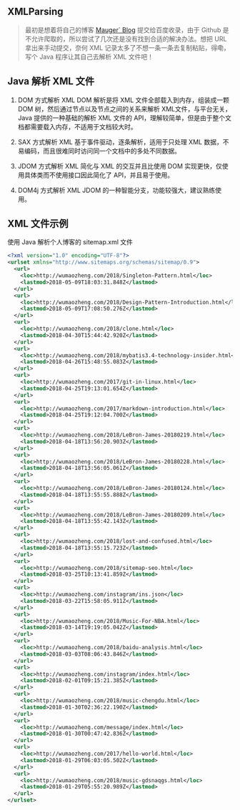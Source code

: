 ## XMLParsing

> 最初是想着将自己的博客 [Mauger\` Blog](https://wumaozheng.com) 提交给百度收录，由于 Github 是不允许爬取的，所以尝试了几次还是没有找到合适的解决办法。想把 URL 拿出来手动提交，奈何 XML 记录太多了不想一条一条去复制粘贴，得嘞，写个 Java 程序让其自己去解析 XML 文件吧！

## Java 解析 XML 文件

1. DOM 方式解析 XML 
DOM 解析是将 XML 文件全部载入到内存，组装成一颗 DOM 树，然后通过节点以及节点之间的关系来解析 XML文件，与平台无关， 
Java 提供的一种基础的解析 XML 文件的 API，理解较简单，但是由于整个文档都需要载入内存，不适用于文档较大时。

2. SAX 方式解析 XML 
基于事件驱动，逐条解析，适用于只处理 XML 数据，不易编码，而且很难同时访问同一个文档中的多处不同数据。
 
3. JDOM 方式解析 XML 
简化与 XML 的交互并且比使用 DOM 实现更快，仅使用具体类而不使用接口因此简化了 API，并且易于使用。
 
4. DOM4j 方式解析 XML 
JDOM 的一种智能分支，功能较强大，建议熟练使用。

## XML 文件示例

使用 Java 解析个人博客的 sitemap.xml 文件

```xml
<?xml version="1.0" encoding="UTF-8"?>
<urlset xmlns="http://www.sitemaps.org/schemas/sitemap/0.9">
  <url>
    <loc>http://wumaozheng.com/2018/Singleton-Pattern.html</loc>
    <lastmod>2018-05-09T18:03:31.848Z</lastmod>
  </url>
  <url>
    <loc>http://wumaozheng.com/2018/Design-Pattern-Introduction.html</loc>
    <lastmod>2018-05-09T17:08:50.276Z</lastmod>
  </url>
  <url>
    <loc>http://wumaozheng.com/2018/clone.html</loc>
    <lastmod>2018-04-30T15:44:42.920Z</lastmod>
  </url>
  <url>
    <loc>http://wumaozheng.com/2018/mybatis3.4-technology-insider.html</loc>
    <lastmod>2018-04-26T15:48:55.083Z</lastmod>
  </url>
  <url>
    <loc>http://wumaozheng.com/2017/git-in-linux.html</loc>
    <lastmod>2018-04-25T19:13:01.654Z</lastmod>
  </url>
  <url>
    <loc>http://wumaozheng.com/2017/markdown-introduction.html</loc>
    <lastmod>2018-04-25T19:12:04.700Z</lastmod>
  </url>
  <url>
    <loc>http://wumaozheng.com/2018/LeBron-James-20180219.html</loc>
    <lastmod>2018-04-18T13:56:20.903Z</lastmod>
  </url>
  <url>
    <loc>http://wumaozheng.com/2018/LeBron-James-20180228.html</loc>
    <lastmod>2018-04-18T13:56:05.061Z</lastmod>
  </url>
  <url>
    <loc>http://wumaozheng.com/2018/LeBron-James-20180124.html</loc>
    <lastmod>2018-04-18T13:55:55.888Z</lastmod>
  </url>
  <url>
    <loc>http://wumaozheng.com/2018/LeBron-James-20180209.html</loc>
    <lastmod>2018-04-18T13:55:42.143Z</lastmod>
  </url>
  <url>
    <loc>http://wumaozheng.com/2018/lost-and-confused.html</loc>
    <lastmod>2018-04-18T13:55:15.723Z</lastmod>
  </url>
  <url>
    <loc>http://wumaozheng.com/2018/sitemap-seo.html</loc>
    <lastmod>2018-03-25T10:13:41.859Z</lastmod>
  </url>
  <url>
    <loc>http://wumaozheng.com/instagram/ins.json</loc>
    <lastmod>2018-03-22T15:58:05.911Z</lastmod>
  </url>
  <url>
    <loc>http://wumaozheng.com/2018/Music-For-NBA.html</loc>
    <lastmod>2018-03-14T19:19:05.042Z</lastmod>
  </url>
  <url>
    <loc>http://wumaozheng.com/2018/baidu-analysis.html</loc>
    <lastmod>2018-03-03T08:06:43.846Z</lastmod>
  </url>
  <url>
    <loc>http://wumaozheng.com/instagram/index.html</loc>
    <lastmod>2018-02-01T09:15:21.385Z</lastmod>
  </url>
  <url>
    <loc>http://wumaozheng.com/2018/music-chengdu.html</loc>
    <lastmod>2018-01-30T02:36:22.190Z</lastmod>
  </url>
  <url>
    <loc>http://wumaozheng.com/message/index.html</loc>
    <lastmod>2018-01-30T00:47:42.836Z</lastmod>
  </url>
  <url>
    <loc>http://wumaozheng.com/2017/hello-world.html</loc>
    <lastmod>2018-01-29T06:03:05.502Z</lastmod>
  </url>
  <url>
    <loc>http://wumaozheng.com/2018/music-gdsnaqgs.html</loc>
    <lastmod>2018-01-29T05:55:20.989Z</lastmod>
  </url>
</urlset>
```
